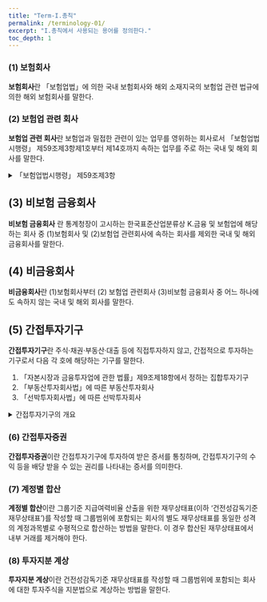 ```yaml
---
title: "Term-I.총칙"
permalink: /terminology-01/
excerpt: "I.총칙에서 사용되는 용어를 정의한다."
toc_depth: 1
---
```


### (1) 보험회사
**보험회사**란 「보험업법」에 의한 국내 보험회사와 해외 소재지국의 보험업 관련 법규에 의한 해외 보험회사를 말한다.
### (2) 보험업 관련 회사  
**보험업 관련 회사**란 보험업과 밀접한 관련이 있는 업무를 영위하는 회사로서 「보험업법 시행령」 제59조제3항제1호부터 제14호까지 속하는 업무를 주로 하는 국내 및 해외 회사를 말한다.

<details>
  <summary>「보험업법시행령」 제59조제3항</summary>
  <div markdown="1">

  {% capture notice-1 %}
  **「보험업법시행령」 제59조제3항**   
  제59조(자회사의 소유)   
  ③ 법 제115조제2항에서 “대통령령으로 정하는 업무”란 다음 각 호의 업무를 말한다.
  1. 보험회사의 사옥관리업무
  2. 보험수리업무
  3. 손해사정업무
  4. 보험대리업무
  5. 보험사고 및 보험계약 조사업무
  6. 보험에 관한 교육·연수·도서출판·금융리서치 및 경영컨설팅 업무
  7. 보험업과 관련된 전산시스템ᆞ소프트웨어 등의 대여ᆞ판매 및 컨설팅 업무
  8. 보험계약 및 대출 등과 관련된 상담업무
  9. 보험에 관한 인터넷 정보서비스의 제공업무
  10. 자동차와 관련된 긴급출동·차량관리 및 운행정보 등 부가서비스 업무
  11. 보험계약자 등에 대한 위험관리 업무
  12. 건강·장묘·장기간병·신체장애 등의 사회복지사업 및 이와 관련된 조사·분석·조언 업무
  13. 「노인복지법」 제31조에 따른 노인복지시설의 설치·운영에 관한 업무 및 이와 관련된 조사·분석·조언 업무
  14. 건강 유지·증진 또는 질병의 사전 예방 등을 위해 수행하는 업무
  {% endcapture %}

  <div class="notice">
    {{ notice-1 | markdownify }}
  </div>

  </div>
</details>

## (3) 비보험 금융회사
**비보험 금융회사** 란 통계청장이 고시하는 한국표준산업분류상 K.금융 및 보험업에 해당 하는 회사 중 (1)보험회사 및 (2)보험업 관련회사에 속하는 회사를 제외한 국내 및 해외 금융회사를 말한다.
## (4) 비금융회사
**비금융회사**란 (1)보험회사부터 (2) 보험업 관련회사 (3)비보험 금융회사 중 어느 하나에도 속하지 않는 국내 및 해외 회사를 말한다.
## (5) 간접투자기구
**간접투자기구**란 주식·채권·부동산·대출 등에 직접투자하지 않고, 간접적으로 투자하는 기구로서 다음 각 호에 해당하는 기구를 말한다.
  1. 「자본시장과 금융투자업에 관한 법률」제9조제18항에서 정하는 집합투자기구
  2. 「부동산투자회사법」에 따른 부동산투자회사
  3. 「선박투자회사법」에 따른 선박투자회사

<details>
  <summary> 간접투자기구의 개요</summary>
  <div markdown="1">

  {% capture notice-2 %}
**(개념)**
- 보험회사가 주식·채권·부동산·대출 등을 직접 투자하지 않고, “집합투자기구(펀드<sup>1)</sup>)” 등을 통해 간접 투자하는 것을 의미   
<sub> 1) “펀드(Fund)“는 집합투자를 위해 투자자로부터 모은 자금의 집합체인 집합투자상품이며 법률상 ”집합투자기구“를 지칭</sub>

**(집합투자)**
- 2인 이상의 투자자로부터 자금을 모은 금전 등을 투자자로부터 일상적인 운용 지시를 받지 아니하면서 재산적 가치가 있는 투자대상자산을 취득·처분, 그 밖의 방법 으로 운용하고 그 결과를 투자자에게 배분하여 귀속시키는 것(자본시장법§6⑤)  

**(집합투자기구)**
- 집합투자는 ‘투자신탁(Trust)’ 또는 ‘투자회사(Mutual fund)’ 등의 법적 기구(Vehicle)를 통해 이뤄지는데 이러한 기구를 ‘집합투자기구’로 지칭  

*집합투자기구의 법적형태*

|구분|형태|집합투자규약|집합투자증권|집합투자업자|
|:--:|:--:|:--:|:--:|:--:|
|투자신탁|신탁계약|투자신탁계약|수익증권|위탁자|
|투자회사|주식회사|정관|지분증권(주식)|법인이사|
|투자유한회사|유한회사|정관|지분증권(출자지분)|법인이사|
|투자합자회사|합자회사|정관|지분증권(출자지분)|무한책임사원|
|투자유한책임회사|유한책임회사|정관|지분증권(출자지분)|업무집행자|
|투자합자조합|합자조합|조합계약|지분|업무집행조합원|
|투자익명조합|익명조합|익명조합계약|지분|영업자|

**(집합투자기구와 유사한 형태)**
- 「자본시장과 금융투자업에 관한 법률」에서 규율하는 집합 투자기구와 법률상으로는 다르나 자금의 모집 및 운용 등에 있어서 집합투자기구와 유사한 ‘부동산투자회사’와 ‘선박투자회사’도 간접투자기구에 포함
- **(부동산투자회사)**
  - 다수의 투자자로부터 자금을 모집하여 회사형으로 펀드를 설립하고 부동산 또는 부동산 관련 유가증권이나 권리에 투자하여 발생한 수익을 투자자에게 배분 하는 금융상품
- **(선박투자회사)**
  - 다수의 투자자로부터 자금을 모집하여 회사형으로 펀드를 설립하고 선박을 매입하거나 건조한 후 선박 임대수익과 선박 매각차익을 투자자에게 배분하는 금융상품
  {% endcapture %}

  <div class="notice">
    {{ notice-2 | markdownify }}
  </div>

  </div>
</details>


### (6) 간접투자증권
**간접투자증권**이란 간접투자기구에 투자하여 받은 증서를 통칭하며, 간접투자기구의 수익 등을 배당 받을 수 있는 권리를 나타내는 증서를 의미한다.
### (7) 계정별 합산
**계정별 합산**이란 그룹기준 지급여력비율 산출을 위한 재무상태표(이하 ‘건전성감독기준 재무상태표’)를 작성할 때 그룹범위에 포함되는 회사의 별도 재무상태표를 동일한 성격의 계정과목별로 수평적으로 합산하는 방법을 말한다. 이 경우 합산된 재무상태표에서 내부 거래를 제거해야 한다.
### (8) 투자지분 계상
**투자지분 계상**이란 건전성감독기준 재무상태표를 작성할 때 그룹범위에 포함되는 회사에 대한 투자주식을 지분법으로 계상하는 방법을 말한다.
